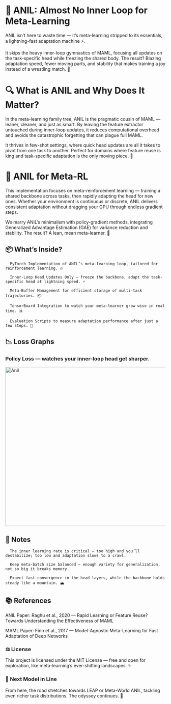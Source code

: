 # **🚀 ANIL: Almost No Inner Loop for Meta-Learning**

ANIL isn’t here to waste time — it’s meta-learning stripped to its essentials, a lightning-fast adaptation machine ⚡.

It skips the heavy inner-loop gymnastics of MAML, focusing all updates on the task-specific head while freezing the shared body. The result? Blazing adaptation speed, fewer moving parts, and stability that makes training a joy instead of a wrestling match. 🏹

# **🔍 What is ANIL and Why Does It Matter?**

In the meta-learning family tree, ANIL is the pragmatic cousin of MAML — leaner, cleaner, and just as smart.
By leaving the feature extractor untouched during inner-loop updates, it reduces computational overhead and avoids the catastrophic forgetting that can plague full MAML.

It thrives in few-shot settings, where quick head updates are all it takes to pivot from one task to another. Perfect for domains where feature reuse is king and task-specific adaptation is the only moving piece. 👑

# **🎯 ANIL for Meta-RL**

This implementation focuses on meta-reinforcement learning — training a shared backbone across tasks, then rapidly adapting the head for new ones.
Whether your environment is continuous or discrete, ANIL delivers consistent adaptation without dragging your GPU through endless gradient steps.

We marry ANIL’s minimalism with policy-gradient methods, integrating Generalized Advantage Estimation (GAE) for variance reduction and stability. The result? A lean, mean meta-learner. 🦾

## **📦 What’s Inside?**

      PyTorch Implementation of ANIL’s meta-learning loop, tailored for reinforcement learning. 🔥
      
      Inner-Loop Head Updates Only — freeze the backbone, adapt the task-specific head at lightning speed. ⚡
      
      Meta-Buffer Management for efficient storage of multi-task trajectories. 📦
      
      TensorBoard Integration to watch your meta-learner grow wise in real time. 📊
      
      Evaluation Scripts to measure adaptation performance after just a few steps. 📝


## **📉 Loss Graphs**

### **Policy Loss — watches your inner-loop head get sharper.**

<img width="800" height="500" alt="Anil" src="https://github.com/user-attachments/assets/a9b409e4-caa5-461d-8b14-a9aa92f18b31" />


## **📝 Notes**

      The inner learning rate is critical — too high and you’ll destabilize; too low and adaptation slows to a crawl.
      
      Keep meta-batch size balanced — enough variety for generalization, not so big it breaks memory.
      
      Expect fast convergence in the head layers, while the backbone holds steady like a mountain. 🏔️

## **📚 References**

ANIL Paper: Raghu et al., 2020 — Rapid Learning or Feature Reuse? Towards Understanding the Effectiveness of MAML

MAML Paper: Finn et al., 2017 — Model-Agnostic Meta-Learning for Fast Adaptation of Deep Networks

### **⚖️ License**

This project is licensed under the MIT License — free and open for exploration, like meta-learning’s ever-shifting landscapes. ✨

### **🔮 Next Model in Line**

From here, the road stretches towards LEAP or Meta-World ANIL, tackling even richer task distributions. The odyssey continues. 🚀

